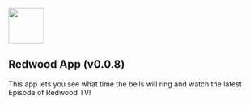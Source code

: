 <br/>
<img src="https://schoolassets.s3.amazonaws.com/logos/115707/115707.gif" width="70">
<br/>

## Redwood App (v0.0.8)
This app lets you see what time the bells will ring and watch the latest Episode of Redwood TV!